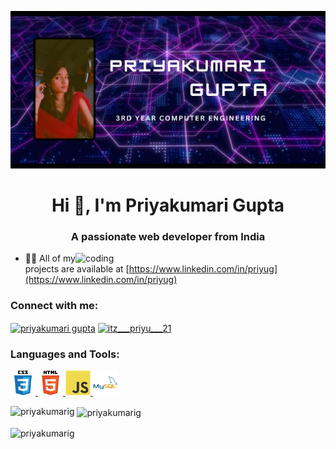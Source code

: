  ![logo](https://github.com/PriyakumariG/PriyakumariG/blob/main/banner%20my.jpeg)
    <h1 align="center">Hi 👋, I'm Priyakumari Gupta</h1>
<h3 align="center">A passionate web developer from India</h3>
<img align="right" alt="coding" width="400" src="https://camo.githubusercontent.com/7aa780f97d51af2b67ff9ca2afa89ef67907c7b21abe9c7f8fb63fa707cf629a/68747470733a2f2f63646e612e61727473746174696f6e2e636f6d2f702f6173736574732f696d616765732f696d616765732f3034322f3633312f3238362f6f726967696e616c2f627279616e2d726f6472696775657a2d62656c6368696269612d312d726967687473706565642e6769663f31363335303337353632">

- 👨‍💻 All of my projects are available at [https://www.linkedin.com/in/priyug](https://www.linkedin.com/in/priyug)

<h3 align="left">Connect with me:</h3>
<p align="left">
<a href="https://linkedin.com/in/priyakumari gupta" target="blank"><img align="center" src="https://raw.githubusercontent.com/rahuldkjain/github-profile-readme-generator/master/src/images/icons/Social/linked-in-alt.svg" alt="priyakumari gupta" height="30" width="40" /></a>
<a href="https://instagram.com/itz___priyu___21" target="blank"><img align="center" src="https://raw.githubusercontent.com/rahuldkjain/github-profile-readme-generator/master/src/images/icons/Social/instagram.svg" alt="itz___priyu___21" height="30" width="40" /></a>
</p>

<h3 align="left">Languages and Tools:</h3>
<p align="left"> <a href="https://www.w3schools.com/css/" target="_blank" rel="noreferrer"> <img src="https://raw.githubusercontent.com/devicons/devicon/master/icons/css3/css3-original-wordmark.svg" alt="css3" width="40" height="40"/> </a> <a href="https://www.w3.org/html/" target="_blank" rel="noreferrer"> <img src="https://raw.githubusercontent.com/devicons/devicon/master/icons/html5/html5-original-wordmark.svg" alt="html5" width="40" height="40"/> </a> <a href="https://developer.mozilla.org/en-US/docs/Web/JavaScript" target="_blank" rel="noreferrer"> <img src="https://raw.githubusercontent.com/devicons/devicon/master/icons/javascript/javascript-original.svg" alt="javascript" width="40" height="40"/> </a> <a href="https://www.mysql.com/" target="_blank" rel="noreferrer"> <img src="https://raw.githubusercontent.com/devicons/devicon/master/icons/mysql/mysql-original-wordmark.svg" alt="mysql" width="40" height="40"/> </a> </p>

<p><img align="left" src="https://github-readme-stats.vercel.app/api/top-langs?username=priyakumarig&show_icons=true&locale=en&layout=compact" alt="priyakumarig" /></p>

<p>&nbsp;<img align="center" src="https://github-readme-stats.vercel.app/api?username=priyakumarig&show_icons=true&locale=en" alt="priyakumarig" /></p>

<p><img align="center" src="https://github-readme-streak-stats.herokuapp.com/?user=priyakumarig&" alt="priyakumarig" /></p>


 

